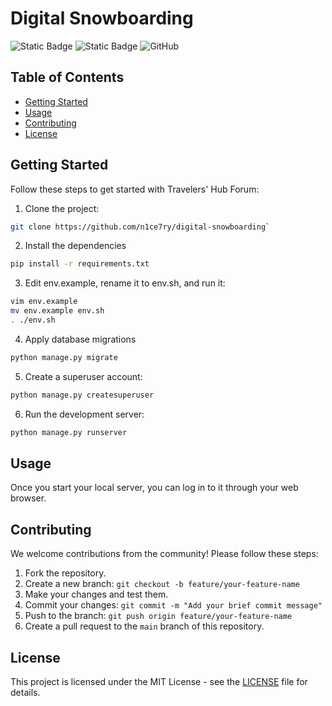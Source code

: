 # Digital Snowboarding
![Static Badge](https://img.shields.io/badge/python-3.12-green)
![Static Badge](https://img.shields.io/badge/django-5.0.6-blue)
<img alt="GitHub" src="https://img.shields.io/github/license/n1ce7ry/digital-snowboarding">

## Table of Contents

  - [Getting Started](#getting-started)
  - [Usage](#usage)
  - [Contributing](#contributing)
  - [License](#license)

## Getting Started

Follow these steps to get started with Travelers' Hub Forum:

1. Clone the project: 
```bash
git clone https://github.com/n1ce7ry/digital-snowboarding`
```
2. Install the dependencies 
```bash
pip install -r requirements.txt
```
3. Edit env.example, rename it to env.sh, and run it: 
```bash
vim env.example
mv env.example env.sh
. ./env.sh
```
4. Apply database migrations
```bash
python manage.py migrate
```
5. Create a superuser account: 
```bash
python manage.py createsuperuser
```

6. Run the development server:
```bash
python manage.py runserver
```

## Usage

Once you start your local server, you can log in to it through your web browser.

## Contributing

We welcome contributions from the community! Please follow these steps:

1. Fork the repository.
2. Create a new branch: `git checkout -b feature/your-feature-name`
3. Make your changes and test them.
4. Commit your changes: `git commit -m "Add your brief commit message"`
5. Push to the branch: `git push origin feature/your-feature-name`
6. Create a pull request to the `main` branch of this repository.

## License

This project is licensed under the MIT License - see the [LICENSE](LICENSE) file for details.